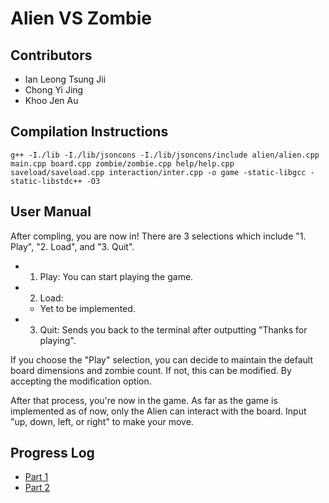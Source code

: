 # Alien VS Zombie

## Contributors
- Ian Leong Tsung Jii
- Chong Yi Jing
- Khoo Jen Au

## Compilation Instructions
```g++ -I./lib -I./lib/jsoncons -I./lib/jsoncons/include alien/alien.cpp main.cpp board.cpp zombie/zombie.cpp help/help.cpp saveload/saveload.cpp interaction/inter.cpp -o game -static-libgcc -static-libstdc++ -O3```

## User Manual
After compling, you are now in! There are 3 selections which include "1. Play", "2. Load", and "3. Quit".
- 1. Play: You can start playing the game.
- 2. Load:
    - Yet to be implemented. 
- 3. Quit: Sends you back to the terminal after outputting "Thanks for playing".
 
If you choose the "Play" selection, you can decide to maintain the default board dimensions and zombie count. If not, this can be modified. By accepting the modification option.

After that process, you're now in the game. As far as the game is implemented as of now, only the Alien can interact with the board. Input "up, down, left, or right" to make your move.

## Progress Log
- [Part 1](PART1.md)
- [Part 2](PART2.md)





